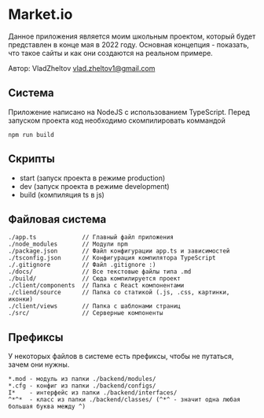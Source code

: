 # Market.io

Данное приложения является моим школьным проектом,
который будет представлен в конце мая в 2022 году.
Основная концепция - показать, что такое сайты и
как они создаются на реальном примере.

Автор: VladZheltov <vlad.zheltov1@gmail.com>

## Система

Приложение написано на NodeJS с использованием
TypeScript. Перед запуском проекта код необходимо
скомпилировать коммандой

```
npm run build
```

## Скрипты

- start (запуск проекта в режиме production)
- dev (запуск проекта в режиме development)
- build (компиляция ts в js)

## Файловая система

```
./app.ts             // Главный файл приложения
./node_modules       // Модули npm
./package.json       // Файл конфигурации app.ts и зависимостей
./tsconfig.json      // Конфигурация компилятора TypeScript
./.gitignore         // Файл .gitignore :)
./docs/              // Все текстовые файлы типа .md
./build/             // Сюда компилируется проект
./client/components  // Папка с React компонентами
./cliend/source      // Папка со статикой (.js, .css, картинки, иконки)
./client/views       // Папка с шаблонами страниц
./src/               // Серверные компоненты
```

## Префиксы

У некоторых файлов в системе есть префиксы, чтобы не путаться, зачем они нужны.

```
*.mod - модуль из папки ./backend/modules/
*.cfg - конфиг из папки ./backend/configs/
I*    - интерфейс из папки ./backend/interfaces/
^*^*  - класс из папки ./backend/classes/ (^*^ - значит одна любая большая буква между ^)
```
